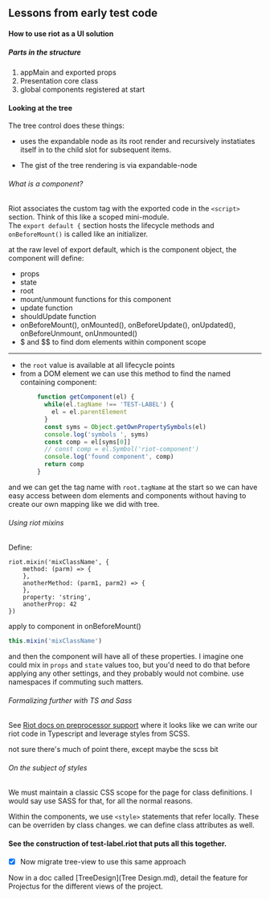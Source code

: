## Lessons from early test code

#### How to use riot as a UI solution

##### Parts in the structure

1. appMain and exported props 
2. Presentation core class
3. global components registered at start

#### Looking at the tree

The tree control does these things:

- uses the expandable node as its root render
and recursively instatiates itself in to the
child slot for subsequent items.

- The gist of the tree rendering is via expandable-node

###### What is a component?
Riot associates the custom tag with the exported code in the `<script>`
section.  Think of this like a scoped mini-module.  
The `export default {` section hosts the lifecycle methods and
`onBeforeMount()` is called like an initializer.

at the raw level of export default, which is the component object,
the component will define:
- props
- state
- root
- mount/unmount functions for this component
- update function
- shouldUpdate function
- onBeforeMount(), onMounted(), onBeforeUpdate(), onUpdated(), onBeforeUnmount, onUnmounted()
- $ and $$ to find dom elements within component scope

------

- the `root` value is available at all lifecycle points
- from a DOM element we can use this method to find the named
containing component: 
```js
        function getComponent(el) {
          while(el.tagName !== 'TEST-LABEL') {
            el = el.parentElement
          }
          const syms = Object.getOwnPropertySymbols(el)
          console.log('symbols ', syms)
          const comp = el[syms[0]]
          // const comp = el.Symbol('riot-component')
          console.log('found component', comp)
          return comp
        }
```
and we can get the tag name with `root.tagName` at the start
so we can have easy access between dom elements and components
without having to create our own mapping like we did with tree.

###### Using riot mixins 

Define:
```
riot.mixin('mixClassName', {
    method: (parm) => {
    },
    anotherMethod: (parm1, parm2) => {
    },
    property: 'string',
    anotherProp: 42
})   
```
apply to component in onBeforeMount()
```js
this.mixin('mixClassName')
```
and then the component will have all of these properties.
I imagine one could mix in `props` and `state` values too, but you'd need
to do that before applying any other settings, and they
probably would not combine. use namespaces if commuting such matters.


###### Formalizing further with TS and Sass

See [Riot docs on preprocessor support](https://riot.js.org/compiler/#pre-processors)
where it looks like we can write our riot code in Typescript
and leverage styles from SCSS.

not sure there's much of point there, except maybe the scss bit

###### On the subject of styles
We must maintain a classic CSS scope for the page for class definitions.
I would say use SASS for that, for all the normal reasons.

Within the components, we use `<style>` statements that refer
locally.  These can be overriden by class changes.
we can define class attributes as well.

#### See the construction of test-label.riot that puts all this together.

- [X] Now migrate tree-view to use this same approach

Now in a doc called [TreeDesign](Tree Design.md), detail the feature
for Projectus for the different views of the project.